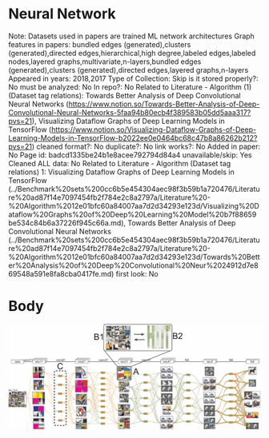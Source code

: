 # Neural Network

Note: Datasets used in papers are trained ML network architectures
Graph features in papers: bundled edges (generated),clusters (generated),directed edges,hierarchical,high degree,labeled edges,labeled nodes,layered graphs,multivariate,n-layers,bundled edges (generated),clusters (generated),directed edges,layered graphs,n-layers
Appeared in years: 2018,2017
Type of Collection: Skip
is it stored properly?: No
must be analyzed: No
In repo?: No
Related to Literature - Algorithm (1) (Dataset tag relations): Towards Better Analysis of Deep Convolutional Neural Networks (https://www.notion.so/Towards-Better-Analysis-of-Deep-Convolutional-Neural-Networks-5faa94b80ecb4f389583b05dd5aaa317?pvs=21), Visualizing Dataflow Graphs of Deep Learning Models in TensorFlow (https://www.notion.so/Visualizing-Dataflow-Graphs-of-Deep-Learning-Models-in-TensorFlow-b2022ee0e0464bc68c47b8a86262b212?pvs=21)
cleaned format?: No
duplicate?: No
link works?: No
Added in paper: No
Page id: badcd1335be24b1e8acee792794d84a4
unavailable/skip: Yes
Cleaned ALL data: No
Related to Literature - Algorithm (Dataset tag relations) 1: Visualizing Dataflow Graphs of Deep Learning Models in TensorFlow (../Benchmark%20sets%200cc6b5e454304aec98f3b59b1a720476/Literature%20ad87f14e7097454fb2f784e2c8a2797a/Literature%20-%20Algorithm%2012e01bfc60a84007aa7d2d34293e123d/Visualizing%20Dataflow%20Graphs%20of%20Deep%20Learning%20Model%20b7f88659be534c84b6a37226f945c66a.md), Towards Better Analysis of Deep Convolutional Neural Networks (../Benchmark%20sets%200cc6b5e454304aec98f3b59b1a720476/Literature%20ad87f14e7097454fb2f784e2c8a2797a/Literature%20-%20Algorithm%2012e01bfc60a84007aa7d2d34293e123d/Towards%20Better%20Analysis%20of%20Deep%20Convolutional%20Neur%2024912d7e869548a591e8fa8cba0417fe.md)
first look: No

# Body

![Untitled](Neural%20Network%20badcd1335be24b1e8acee792794d84a4/Untitled.png)